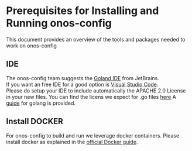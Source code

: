 # Prerequisites for Installing and Running onos-config
This document provides an overview of the tools and packages needed to work on onos-config

## IDE
The onos-config team suggests the [Goland IDE](/https://www.jetbrains.com/go/) from JetBrains.   
If you want an free IDE for a good option is [Visual Studio Code](/https://code.visualstudio.com).   
Please do setup your IDE to include automatically the APACHE 2.0 License in your new files. 
You can find the licens we expect for .go files [here](../build/licensing/boilerplate.go.txt) 
A [guide](License_goland.md) for golang is provided. 

## Install DOCKER

For onos-config to build and run we leverage docker containers.
Please install docker as explained in the [official Docker guide](https://docs.docker.com/install/).

